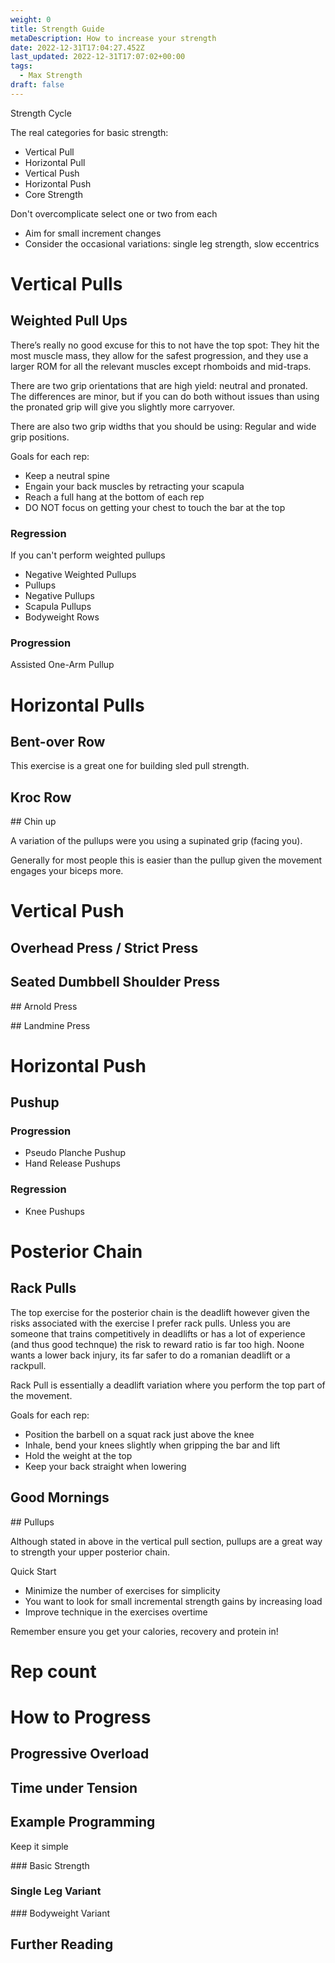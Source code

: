 ```yaml
---
weight: 0
title: Strength Guide
metaDescription: How to increase your strength
date: 2022-12-31T17:04:27.452Z
last_updated: 2022-12-31T17:07:02+00:00
tags:
  - Max Strength
draft: false
---
```

Strength Cycle

The real categories for basic strength:

* Vertical Pull
* Horizontal Pull
* Vertical Push
* Horizontal Push
* Core Strength

Don't overcomplicate select one or two from each 

* Aim for small increment changes 
* Consider the occasional variations: single leg strength, slow eccentrics 

# Vertical Pulls

## Weighted Pull Ups

There’s really no good excuse for this to not have the top spot: They hit the most muscle mass, they allow for the safest progression, and they use a larger ROM for all the relevant muscles except rhomboids and mid-traps.

There are two grip orientations that are high yield: neutral and pronated. The differences are minor, but if you can do both without issues than using the pronated grip will give you slightly more carryover.

There are also two grip widths that you should be using: Regular and wide grip positions.

Goals for each rep:

* Keep a neutral spine
* Engain your back muscles by retracting your scapula
* Reach a full hang at the bottom of each rep
* DO NOT focus on getting your chest to touch the bar at the top

### Regression

If you can't perform weighted pullups 

* Negative Weighted Pullups
* Pullups
* Negative Pullups
* Scapula Pullups
* Bodyweight Rows

### Progression

Assisted One-Arm Pullup

# Horizontal Pulls

## Bent-over Row

This exercise is a great one for building sled pull strength.

## Kroc Row

\## Chin up

A variation of the pullups were you using a supinated grip (facing you).

Generally for most people this is easier than the pullup given the movement engages your biceps more.

# Vertical Push

## Overhead Press / Strict Press

## Seated Dumbbell Shoulder Press

\## Arnold Press

\## Landmine Press

# Horizontal Push

## Pushup

### Progression

* Pseudo Planche Pushup
* Hand Release Pushups

### Regression

* Knee Pushups

# Posterior Chain

## Rack Pulls

The top exercise for the posterior chain is the deadlift however given the risks associated with the exercise I prefer rack pulls. Unless you are someone that trains competitively in deadlifts or has a lot of experience (and thus good technque) the risk to reward ratio is far too high. Noone wants a lower back injury, its far safer to do a romanian deadlift or a rackpull.

Rack Pull is essentially a deadlift variation where you perform the top part of the movement.

Goals for each rep:

* Position the barbell on a squat rack just above the knee
* Inhale, bend your knees slightly when gripping the bar and lift
* Hold the weight at the top
* Keep your back straight when lowering

## Good Mornings

\## Pullups

Although stated in above in the vertical pull section, pullups are a great way to strength your upper posterior chain.

Quick Start

* Minimize the number of exercises for simplicity
* You want to look for small incremental strength gains by increasing load
* Improve technique in the exercises overtime

Remember ensure you get your calories, recovery and protein in!

# Rep count

# How to Progress

## Progressive Overload

## Time under Tension

## Example Programming

Keep it simple 

\### Basic Strength

### Single Leg Variant

\### Bodyweight Variant

## Further Reading